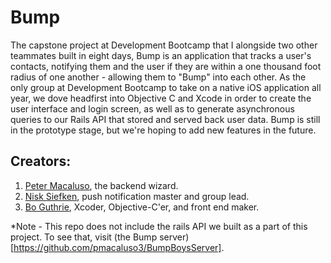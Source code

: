 # Bump

The capstone project at Development Bootcamp that I alongside two other teammates built in eight days, Bump is an application that tracks a user's contacts, notifying them and the user if they are within a one thousand foot radius of one another - allowing them to "Bump" into each other. As the only group at Development Bootcamp to take on a native iOS application all year, we dove headfirst into Objective C and Xcode in order to create the user interface and login screen, as well as to generate asynchronous queries to our Rails API that stored and served back user data. Bump is still in the prototype stage, but we're hoping to add new features in the future.

## Creators:
1. [Peter Macaluso](https://github.com/pmacaluso3), the backend wizard.
2. [Nisk Siefken](https://github.com/nsiefken), push notification master and group lead.
3. [Bo Guthrie](https://github.com/boguth), Xcoder, Objective-C'er, and front end maker.

*Note - This repo does not include the rails API we built as a part of this project. To see that, visit (the Bump server)[https://github.com/pmacaluso3/BumpBoysServer].
